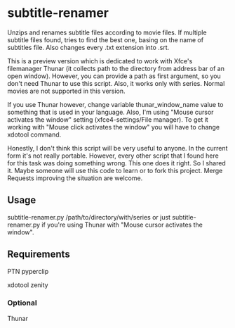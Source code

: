 # subtitle-renamer
Unzips and renames subtitle files according to movie files. If multiple subtitle files found, tries to find the best one, basing on the name of subtitles file. Also changes every .txt extension into .srt.

This is a preview version which is dedicated to work with Xfce's filemanager Thunar (it collects path to the directory from address bar of an open window). However, you can provide a path as first argument, so you don't need Thunar to use this script. Also, it works only with series. Normal movies are not supported in this version.

If you use Thunar however, change variable thunar_window_name value to something that is used in your language.
Also, I'm using "Mouse cursor activates the window" setting (xfce4-settings/File manager). To get it working with "Mouse click activates the window" you will have to change xdotool command.

Honestly, I don't think this script will be very useful to anyone. In the current form it's not really portable. However, every other script that I found here for this task was doing something wrong. This one does it right. So I shared it. Maybe someone will use this code to learn or to fork this project. Merge Requests improving the situation are welcome.

## Usage

subtitle-renamer.py /path/to/directory/with/series
or
just subtitle-renamer.py if you're using Thunar with "Mouse cursor activates the window".

## Requirements
PTN
pyperclip

xdotool
zenity

### Optional
Thunar
